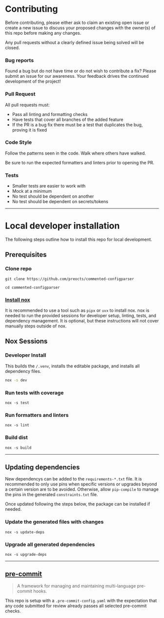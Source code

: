 # Contributing

Before contributing, please either ask to claim an existing open issue or create
a new issue to discuss your proposed changes with the owner(s) of this repo
before making any changes.

Any pull requests without a clearly defined issue being solved will be closed.

### Bug reports

Found a bug but do not have time or do not wish to contribute a fix? Please
submit an issue for our awareness. Your feedback drives the continued
development of the project!

### Pull Request

All pull requests must:

- Pass all linting and formatting checks
- Have tests that cover all branches of the added feature
- If the PR is a bug fix there must be a test that duplicates the bug, proving
  it is fixed

### Code Style

Follow the patterns seen in the code. Walk where others have walked.

Be sure to run the expected formatters and linters prior to opening the PR.

### Tests

  - Smaller tests are easier to work with
  - Mock at a minimum
  - No test should be dependent on another
  - No test should be dependent on secrets/tokens

---

# Local developer installation

The following steps outline how to install this repo for local development.

## Prerequisites

### Clone repo

```console
git clone https://github.com/preocts/commented-configparser

cd commented-configparser
```

### [Install nox](https://nox.thea.codes/en/stable/index.html)

It is recommended to use a tool such as `pipx` or `uvx` to install nox. nox is
needed to run the provided sessions for developer setup, linting, tests, and
dependency management. It is optional, but these instructions will not cover
manually steps outside of nox.


## Nox Sessions

### Developer Install

This builds the `/.venv`, installs the editable
package, and installs all dependency files.

```bash
nox -s dev
```

### Run tests with coverage

```console
nox -s test
```

### Run formatters and linters

```console
nox -s lint
```

### Build dist

```console
nox -s build
```

---

## Updating dependencies

New dependencys can be added to the `requirements-*.txt` file. It is recommended
to only use pins when specific versions or upgrades beyond a certain version are
to be avoided. Otherwise, allow `pip-compile` to manage the pins in the
generated `constraints.txt` file.

Once updated following the steps below, the package can be installed if needed.

### Update the generated files with changes

```console
nox -s update-deps
```

### Upgrade all generated dependencies

```console
nox -s upgrade-deps
```

---

## [pre-commit](https://pre-commit.com)

> A framework for managing and maintaining multi-language pre-commit hooks.

This repo is setup with a `.pre-commit-config.yaml` with the expectation that
any code submitted for review already passes all selected pre-commit checks.
